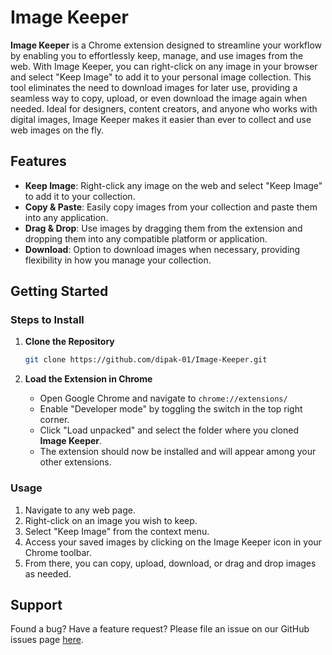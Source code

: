 # Image Keeper

**Image Keeper** is a Chrome extension designed to streamline your workflow by enabling you to effortlessly keep, manage, and use images from the web. With Image Keeper, you can right-click on any image in your browser and select "Keep Image" to add it to your personal image collection. This tool eliminates the need to download images for later use, providing a seamless way to copy, upload, or even download the image again when needed. Ideal for designers, content creators, and anyone who works with digital images, Image Keeper makes it easier than ever to collect and use web images on the fly.

## Features

- **Keep Image**: Right-click any image on the web and select "Keep Image" to add it to your collection.
- **Copy & Paste**: Easily copy images from your collection and paste them into any application.
- **Drag & Drop**: Use images by dragging them from the extension and dropping them into any compatible platform or application.
- **Download**: Option to download images when necessary, providing flexibility in how you manage your collection.

## Getting Started

### Steps to Install
1. **Clone the Repository**
    ```sh
    git clone https://github.com/dipak-01/Image-Keeper.git
    ```

2. **Load the Extension in Chrome**
    - Open Google Chrome and navigate to `chrome://extensions/`
    - Enable "Developer mode" by toggling the switch in the top right corner.
    - Click "Load unpacked" and select the folder where you cloned **Image Keeper**.
    - The extension should now be installed and will appear among your other extensions.

### Usage

1. Navigate to any web page.
2. Right-click on an image you wish to keep.
3. Select "Keep Image" from the context menu.
4. Access your saved images by clicking on the Image Keeper icon in your Chrome toolbar.
5. From there, you can copy, upload, download, or drag and drop images as needed.

## Support

Found a bug? Have a feature request? Please file an issue on our GitHub issues page [here](https://github.com/dipak-01/Image-Keeper/issues).


